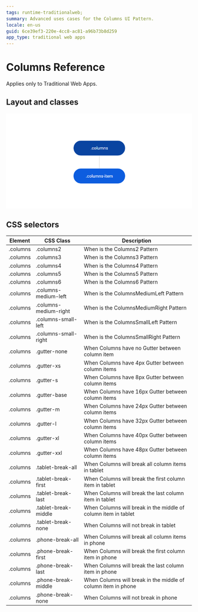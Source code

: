```yaml
---
tags: runtime-traditionalweb; 
summary: Advanced uses cases for the Columns UI Pattern.
locale: en-us
guid: 6ce39ef3-220e-4cc8-ac81-a96b73b8d259
app_type: traditional web apps
---
```


# Columns Reference

<div class="info" markdown="1">

Applies only to Traditional Web Apps.

</div>

## Layout and classes

![](<images/columns-3-diag.png>)

## CSS selectors

| **Element** |  **CSS Class** |  **Description**  |
| ---|---|---
| .columns | .columns2 |  When is the Columns2 Pattern  |
| .columns | .columns3 |  When is the Columns3 Pattern  |
| .columns | .columns4 |  When is the Columns4 Pattern  |
| .columns | .columns5 |  When is the Columns5 Pattern  |
| .columns | .columns6 |  When is the Columns6 Pattern  |
| .columns | .columns-medium-left |  When is the ColumnsMediumLeft Pattern  |
| .columns | .columns-medium-right |  When is the ColumnsMediumRight Pattern  |
| .columns | .columns-small-left |  When is the ColumnsSmallLeft Pattern  |
| .columns | .columns-small-right |  When is the ColumnsSmallRight Pattern  |
| .columns | .gutter-none | When Columns have no Gutter between column item |
| .columns | .gutter-xs | When Columns have 4px Gutter between column items |
| .columns | .gutter-s | When Columns have 8px Gutter between column items |
| .columns | .gutter-base | When Columns have 16px Gutter between column items |
| .columns | .gutter-m | When Columns have 24px Gutter between column items |
| .columns | .gutter-l | When Columns have 32px Gutter between column items |
| .columns | .gutter-xl | When Columns have 40px Gutter between column items |
| .columns | .gutter-xxl | When Columns have 48px Gutter between column items |
| .columns | .tablet-break-all | When Columns will break all column items in tablet |
| .columns | .tablet-break-first | When Columns will break the first column item in tablet |
| .columns | .tablet-break-last | When Columns will break the last column item in tablet |
| .columns | .tablet-break-middle | When Columns will break in the middle of column item in tablet |
| .columns | .tablet-break-none | When Columns will not break in tablet |
| .columns | .phone-break-all | When Columns will break all column items in phone |
| .columns | .phone-break-first | When Columns will break the first column item in phone |
| .columns | .phone-break-last | When Columns will break the last column item in phone |
| .columns | .phone-break-middle | When Columns will break in the middle of column item in phone |
| .columns | .phone-break-none | When Columns will not break in phone |


